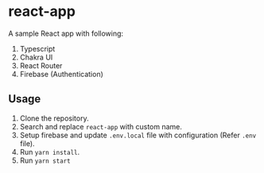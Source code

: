 # react-app

A sample React app with following:

1. Typescript
2. Chakra UI
3. React Router
4. Firebase (Authentication)

## Usage

1. Clone the repository.
2. Search and replace `react-app` with custom name.
3. Setup firebase and update `.env.local` file with configuration (Refer `.env` file).
4. Run `yarn install`.
5. Run `yarn start`
